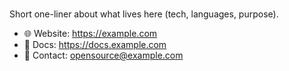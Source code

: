 # <AI-Offerings>
Short one-liner about what lives here (tech, languages, purpose).

- 🌐 Website: https://example.com
- 🧭 Docs: https://docs.example.com
- 💬 Contact: opensource@example.com

